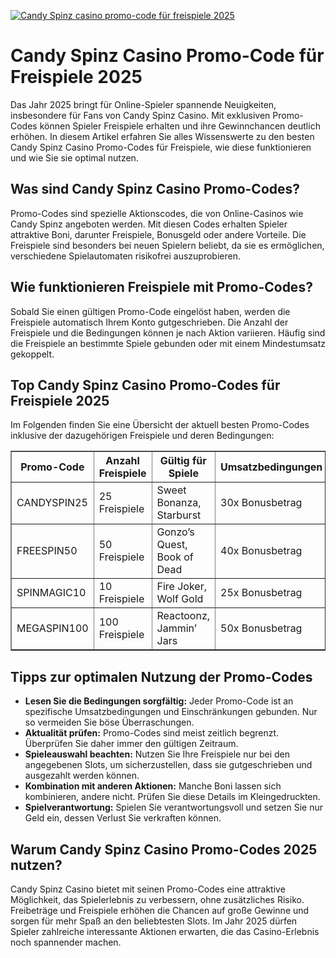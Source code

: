 [![Candy Spinz casino promo-code für freispiele 2025](https://123-caf.pages.dev/gitsignup.png)](https://vrmoo.ru/Bt82HjjY)

<h1>Candy Spinz Casino Promo-Code für Freispiele 2025</h1> <p>Das Jahr 2025 bringt für Online-Spieler spannende Neuigkeiten, insbesondere für Fans von Candy Spinz Casino. Mit exklusiven Promo-Codes können Spieler Freispiele erhalten und ihre Gewinnchancen deutlich erhöhen. In diesem Artikel erfahren Sie alles Wissenswerte zu den besten Candy Spinz Casino Promo-Codes für Freispiele, wie diese funktionieren und wie Sie sie optimal nutzen.</p>  <h2>Was sind Candy Spinz Casino Promo-Codes?</h2> <p>Promo-Codes sind spezielle Aktionscodes, die von Online-Casinos wie Candy Spinz angeboten werden. Mit diesen Codes erhalten Spieler attraktive Boni, darunter Freispiele, Bonusgeld oder andere Vorteile. Die Freispiele sind besonders bei neuen Spielern beliebt, da sie es ermöglichen, verschiedene Spielautomaten risikofrei auszuprobieren.</p>  <h2>Wie funktionieren Freispiele mit Promo-Codes?</h2> <p>Sobald Sie einen gültigen Promo-Code eingelöst haben, werden die Freispiele automatisch Ihrem Konto gutgeschrieben. Die Anzahl der Freispiele und die Bedingungen können je nach Aktion variieren. Häufig sind die Freispiele an bestimmte Spiele gebunden oder mit einem Mindestumsatz gekoppelt.</p>  <h2>Top Candy Spinz Casino Promo-Codes für Freispiele 2025</h2> <p>Im Folgenden finden Sie eine Übersicht der aktuell besten Promo-Codes inklusive der dazugehörigen Freispiele und deren Bedingungen:</p>  <table border="1" cellpadding="8" cellspacing="0" style="border-collapse: collapse; width: 100%;">   <thead>     <tr>       <th>Promo-Code</th>       <th>Anzahl Freispiele</th>       <th>Gültig für Spiele</th>       <th>Umsatzbedingungen</th>       <th>Gültigkeitszeitraum</th>     </tr>   </thead>   <tbody>     <tr>       <td>CANDYSPIN25</td>       <td>25 Freispiele</td>       <td>Sweet Bonanza, Starburst</td>       <td>30x Bonusbetrag</td>       <td>01.01.2025 – 31.03.2025</td>     </tr>     <tr>       <td>FREESPIN50</td>       <td>50 Freispiele</td>       <td>Gonzo’s Quest, Book of Dead</td>       <td>40x Bonusbetrag</td>       <td>01.02.2025 – 30.04.2025</td>     </tr>     <tr>       <td>SPINMAGIC10</td>       <td>10 Freispiele</td>       <td>Fire Joker, Wolf Gold</td>       <td>25x Bonusbetrag</td>       <td>01.03.2025 – 31.05.2025</td>     </tr>     <tr>       <td>MEGASPIN100</td>       <td>100 Freispiele</td>       <td>Reactoonz, Jammin’ Jars</td>       <td>50x Bonusbetrag</td>       <td>01.04.2025 – 30.06.2025</td>     </tr>   </tbody> </table>  <h2>Tipps zur optimalen Nutzung der Promo-Codes</h2> <ul>   <li><strong>Lesen Sie die Bedingungen sorgfältig:</strong> Jeder Promo-Code ist an spezifische Umsatzbedingungen und Einschränkungen gebunden. Nur so vermeiden Sie böse Überraschungen.</li>   <li><strong>Aktualität prüfen:</strong> Promo-Codes sind meist zeitlich begrenzt. Überprüfen Sie daher immer den gültigen Zeitraum.</li>   <li><strong>Spieleauswahl beachten:</strong> Nutzen Sie Ihre Freispiele nur bei den angegebenen Slots, um sicherzustellen, dass sie gutgeschrieben und ausgezahlt werden können.</li>   <li><strong>Kombination mit anderen Aktionen:</strong> Manche Boni lassen sich kombinieren, andere nicht. Prüfen Sie diese Details im Kleingedruckten.</li>   <li><strong>Spielverantwortung:</strong> Spielen Sie verantwortungsvoll und setzen Sie nur Geld ein, dessen Verlust Sie verkraften können.</li> </ul>  <h2>Warum Candy Spinz Casino Promo-Codes 2025 nutzen?</h2> <p>Candy Spinz Casino bietet mit seinen Promo-Codes eine attraktive Möglichkeit, das Spielerlebnis zu verbessern, ohne zusätzliches Risiko. Freibeträge und Freispiele erhöhen die Chancen auf große Gewinne und sorgen für mehr Spaß an den beliebtesten Slots. Im Jahr 2025 dürfen Spieler zahlreiche interessante Aktionen erwarten, die das Casino-Erlebnis noch spannender machen.</p>
